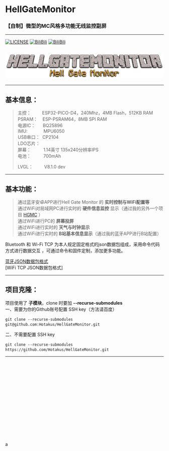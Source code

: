 # HellGateMonitor
### 【自制】微型的MC风格多功能无线监控副屏  

---
[![LICENSE](https://img.shields.io/github/license/Hotakus/HellGateMonitor?style=flat-square)](./LICENSE)
[![BiliBili](https://img.shields.io/badge/BiliBili-Video-blue?style=flat-square&logo=Bilibili)](https://space.bilibili.com/341974201)
[![BiliBili](https://img.shields.io/badge/BiliBili-Space-pink?style=flat-square&logo=Bilibili)](https://space.bilibili.com/341974201)

![HellGateMonitor](./HellGateMonitor.png)
---

---

## 基本信息：
> 主控： &nbsp;  &nbsp; &nbsp; &nbsp; ESP32-PICO-D4，240Mhz，4MB Flash，512KB RAM  
> PSRAM：&nbsp; &nbsp; ESP-PSRAM64，8MB SPI RAM  
> 电源IC：&nbsp; &nbsp; &nbsp; BQ25896  
> IMU: &nbsp; &nbsp; &nbsp; &nbsp; &nbsp; &nbsp; MPU6050  
> USB串口：&nbsp; CP2104    
> LDO芯片：  
> 屏幕：&nbsp; &nbsp; &nbsp; &nbsp; &nbsp; 1.14英寸 135x240分辨率IPS  
> 电池：&nbsp; &nbsp; &nbsp; &nbsp; &nbsp; 700mAh  
> 
> LVGL：&nbsp; &nbsp; &nbsp; &nbsp; &nbsp;V8.1.0 dev
---

## 基本功能：
>通过蓝牙安卓APP进行Hell Gate Monitor 的 __实时控制与WiFi配置等__  
>通过WiFi对局域网PC进行实时的 __硬件信息监控__ 显示（通过我的另外一个项目 
> [HGMC]()
> ）  
>通过WiFi进行PC的 __屏幕投屏__  
>通过WiFi进行实时的 __天气与时钟显示__  
>通过WiFi进行实时的 __B站基本信息显示__（通过我的蓝牙APP进行B站配置）  

Bluetooth 和 Wi-Fi TCP 为本人规定固定格式的json数据包组成，采用命令代码方式进行数据交互
，可通过命令和固件定制，添加更多功能。  

[蓝牙JSON数据包格式](./Source/HgmApp/HgmBT/README.md)  
[WiFi TCP JSON数据包格式]

---

## 项目克隆：
项目使用了 __子模块__，clone 时要加 __--recurse-submodules__  
一、需要为你的Github账号配置 SSH key（方法请百度）
```shell
git clone --recurse-submodules git@github.com:Hotakus/HellGateMonitor.git
```
二、不需要配置 SSH key
```shell
git clone --recurse-submodules https://github.com/Hotakus/HellGateMonitor.git
```





---

<br>
<br>
<br>
<br>
<br>
<br>
<br>
<br>
<br>
<br>
<br>
<br>
<br>
<br>
<br>
a